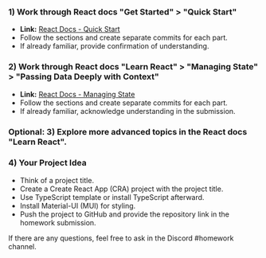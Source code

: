 ### 1) Work through React docs "Get Started" > "Quick Start"
- **Link:** [React Docs - Quick Start](https://react.dev/learn)
- Follow the sections and create separate commits for each part.
- If already familiar, provide confirmation of understanding.

### 2) Work through React docs "Learn React" > "Managing State" > "Passing Data Deeply with Context"
- **Link:** [React Docs - Managing State](https://react.dev/learn)
- Follow the sections and create separate commits for each part.
- If already familiar, acknowledge understanding in the submission.

### Optional: 3) Explore more advanced topics in the React docs "Learn React".

### 4) Your Project Idea
- Think of a project title.
- Create a Create React App (CRA) project with the project title.
- Use TypeScript template or install TypeScript afterward.
- Install Material-UI (MUI) for styling.
- Push the project to GitHub and provide the repository link in the homework submission.

If there are any questions, feel free to ask in the Discord #homework channel.
